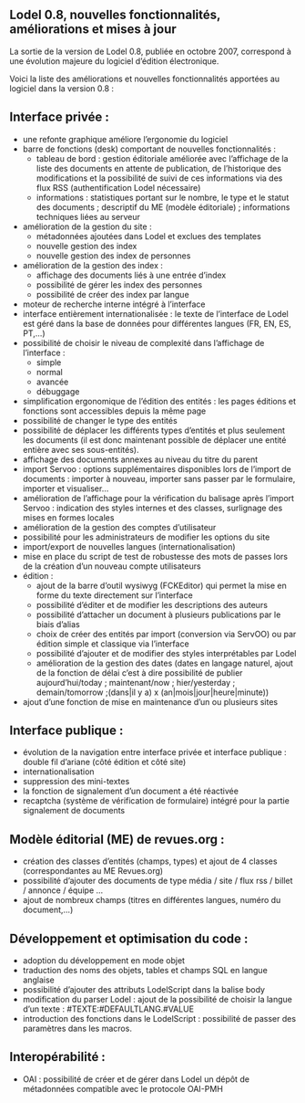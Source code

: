 Lodel 0.8, nouvelles fonctionnalités, améliorations et mises à jour
-------------------------------------------------------------------

La sortie de la version de Lodel 0.8, publiée en octobre 2007, correspond à une évolution majeure du logiciel d’édition électronique.

Voici la liste des améliorations et nouvelles fonctionnalités apportées au logiciel dans la version 0.8 :

Interface privée :
------------------

- une refonte graphique améliore l’ergonomie du logiciel
- barre de fonctions (desk) comportant de nouvelles fonctionnalités :
  - tableau de bord : gestion éditoriale améliorée avec l’affichage de la liste des documents en attente de publication, de l’historique des modifications et la possibilité de suivi de ces informations via des flux RSS (authentification Lodel nécessaire)
  - informations : statistiques portant sur le nombre, le type et le statut des documents ; descriptif du ME (modèle éditoriale) ; informations techniques liées au serveur
- amélioration de la gestion du site :
  - métadonnées ajoutées dans Lodel et exclues des templates
  - nouvelle gestion des index
  - nouvelle gestion des index de personnes
- amélioration de la gestion des index :
  - affichage des documents liés à une entrée d’index
  - possibilité de gérer les index des personnes
  - possibilité de créer des index par langue
- moteur de recherche interne intégré à l’interface
- interface entièrement internationalisée : le texte de l’interface de Lodel est géré dans la base de données pour différentes langues (FR, EN, ES, PT,…)
- possibilité de choisir le niveau de complexité dans l’affichage de l’interface :
  - simple
  - normal
  - avancée
  - débuggage
- simplification ergonomique de l’édition des entités : les pages éditions et fonctions sont accessibles depuis la même page
- possibilité de changer le type des entités
- possibilité de déplacer les différents types d’entités et plus seulement les documents (il est donc maintenant possible de déplacer une entité entière avec ses sous-entités).
- affichage des documents annexes au niveau du titre du parent
- import Servoo : options supplémentaires disponibles lors de l’import de documents : importer à nouveau, importer sans passer par le formulaire, importer et visualiser…
- amélioration de l’affichage pour la vérification du balisage après l’import Servoo : indication des styles internes et des classes, surlignage des mises en formes locales
- amélioration de la gestion des comptes d’utilisateur
- possibilité pour les administrateurs de modifier les options du site
- import/export de nouvelles langues (internationalisation)
- mise en place du script de test de robustesse des mots de passes lors de la création d’un nouveau compte utilisateurs
- édition :
  - ajout de la barre d’outil wysiwyg (FCKEditor) qui permet la mise en forme du texte directement sur l’interface
  - possibilité d’éditer et de modifier les descriptions des auteurs
  - possibilité d’attacher un document à plusieurs publications par le biais d’alias
  - choix de créer des entités par import (conversion via ServOO) ou par édition simple et classique via l’interface
  - possibilité d’ajouter et de modifier des styles interprétables par Lodel
  - amélioration de la gestion des dates (dates en langage naturel, ajout de la fonction de délai c’est à dire possibilité de publier aujourd’hui/today ; maintenant/now ; hier/yesterday ; demain/tomorrow ;(dans|il y a) x (an|mois|jour|heure|minute))
- ajout d’une fonction de mise en maintenance d’un ou plusieurs sites

Interface publique :
--------------------

- évolution de la navigation entre interface privée et interface publique : double fil d’ariane (côté édition et côté site)
- internationalisation
- suppression des mini-textes
- la fonction de signalement d’un document a été réactivée
- recaptcha (système de vérification de formulaire) intégré pour la partie signalement de documents

Modèle éditorial (ME) de revues.org :
-------------------------------------

- création des classes d’entités (champs, types) et ajout de 4 classes (correspondantes au ME Revues.org)
- possibilité d’ajouter des documents de type média / site / flux rss / billet / annonce / équipe …
- ajout de nombreux champs (titres en différentes langues, numéro du document,…)

Développement et optimisation du code :
---------------------------------------

- adoption du développement en mode objet
- traduction des noms des objets, tables et champs SQL en langue anglaise
- possibilité d’ajouter des attributs LodelScript dans la balise body
- modification du parser Lodel : ajout de la possibilité de choisir la langue d’un texte : #TEXTE:#DEFAULTLANG.#VALUE
- introduction des fonctions dans le LodelScript : possibilité de passer des paramètres dans les macros.

Interopérabilité :
------------------

- OAI : possibilité de créer et de gérer dans Lodel un dépôt de métadonnées compatible avec le protocole OAI-PMH
